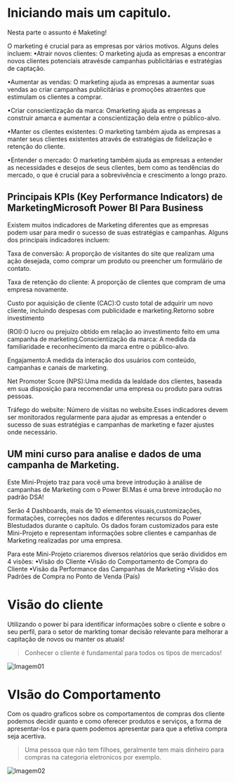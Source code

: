 # Iniciando mais um capitulo.

Nesta parte o assunto é Maketing!


O marketing é crucial para as empresas por vários motivos. Alguns deles incluem:
•Atrair  novos  clientes:  O  marketing  ajuda  as  empresas  a  encontrar  novos  clientes potenciais atravésde campanhas publicitárias e estratégias de captação.

•Aumentar as vendas: O marketing ajuda as empresas a aumentar suas vendas ao criar campanhas publicitárias e promoções atraentes que estimulam os clientes a comprar.

•Criar conscientização da marca: Omarketing ajuda as empresas a construir amarca e aumentar a conscientização dela entre o público-alvo.

•Manter os clientes existentes: O marketing também ajuda as empresas a manter seus clientes existentes através de estratégias de fidelização e retenção do cliente.

•Entender  o  mercado:  O  marketing  também  ajuda  as  empresas  a  entender  as necessidades e desejos de seus clientes, bem como as tendências do mercado, o que é crucial para a sobrevivência e crescimento a longo prazo.


## Principais KPIs (Key Performance Indicators) de MarketingMicrosoft Power BI Para Business 

Existem muitos indicadores de Marketing diferentes que as empresas podem usar para medir o sucesso de suas estratégias e campanhas. Alguns dos principais indicadores incluem:

Taxa de conversão: A proporção de visitantes do site que realizam uma ação desejada, como comprar um produto ou preencher um formulário de contato.

Taxa  de  retenção  do  cliente: A proporção de clientes que compram de uma empresa novamente.

Custo por aquisição de cliente (CAC):O custo total de adquirir um novo cliente, incluindo despesas com publicidade e marketing.Retorno sobre investimento 

(ROI):O lucro ou prejuízo obtido em relação ao investimento feito em uma campanha de marketing.Conscientização da marca: A medida da familiaridade e reconhecimento da marca entre o público-alvo.

Engajamento:A medida da interação dos usuários com conteúdo, campanhas e canais de marketing.

Net  Promoter  Score  (NPS):Uma  medida  da  lealdade  dos  clientes,  baseada  em  sua disposição para recomendar uma empresa ou produto para outras pessoas.

Tráfego do website: Número de visitas no website.Esses  indicadores  devem  ser  monitorados  regularmente  para  ajudar  as  empresas  a entender  o  sucesso  de  suas  estratégias  e  campanhas  de  marketing  e  fazer  ajustes  onde necessário.

## UM mini curso para analise e dados de uma campanha de Marketing.

Este  Mini-Projeto  traz  para  você  uma  breve  introdução à análise  de  campanhas  de Marketing com o Power BI.Mas é uma breve introdução no padrão DSA!

Serão  4  Dashboards,  mais  de  10  elementos  visuais,customizações,  formatações, correções nos dados e diferentes recursos do Power BIestudados durante o capítulo.
Os dados foram customizados para este Mini-Projeto e representam informações sobre clientes e campanhas de Marketing realizadas por uma empresa.

Para este Mini-Projeto criaremos diversos relatórios que serão divididos em 4 visões:
•Visão do Cliente
•Visão do Comportamento de Compra do Cliente
•Visão da Performance das Campanhas de Marketing
•Visão dos Padrões de Compra no Ponto de Venda (País)

# Visão do cliente 

Utilizando o power bi para identificar informações sobre o cliente e sobre o seu perfil, para o setor de markting tomar decisão relevante para melhorar a capitação de novos ou manter os atuais!

> Conhecer o cliente é fundamental para todos os tipos de mercados!



![Imagem01](/dados_marketing/fotos%20do%20miniprojeto/Visao_cliente.jpeg)


# VIsão do Comportamento 

Com os quadro graficos sobre os comportamentos de compras dos cliente podemos decidir quanto e como oferecer produtos e serviços, a forma de apresentar-los e para quem podemos apresentar para que a efetiva compra seja acertiva.

> Uma pessoa que não tem filhoes, geralmente tem mais dinheiro para compras na categoria eletronicos 
> por exemplo.


![Imagem02](/dados_marketing/fotos%20do%20miniprojeto/Visao_comportamenta.jpeg)